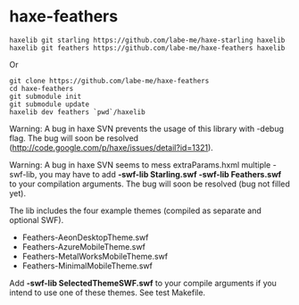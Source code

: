 haxe-feathers
=============

    haxelib git starling https://github.com/labe-me/haxe-starling haxelib
    haxelib git feathers https://github.com/labe-me/haxe-feathers haxelib

Or

    git clone https://github.com/labe-me/haxe-feathers
    cd haxe-feathers
    git submodule init
    git submodule update
    haxelib dev feathers `pwd`/haxelib

Warning: A bug in haxe SVN prevents the usage of this library with -debug flag. The bug will soon be resolved (http://code.google.com/p/haxe/issues/detail?id=1321).

Warning: A bug in haxe SVN seems to mess extraParams.hxml multiple -swf-lib, you may have to add **-swf-lib Starling.swf -swf-lib Feathers.swf** to your compilation arguments. The bug will soon be resolved (bug not filled yet).

The lib includes the four example themes (compiled as separate and optional SWF).

- Feathers-AeonDesktopTheme.swf
- Feathers-AzureMobileTheme.swf
- Feathers-MetalWorksMobileTheme.swf
- Feathers-MinimalMobileTheme.swf

Add **-swf-lib SelectedThemeSWF.swf** to your compile arguments if you intend to use one of these themes. See test Makefile.